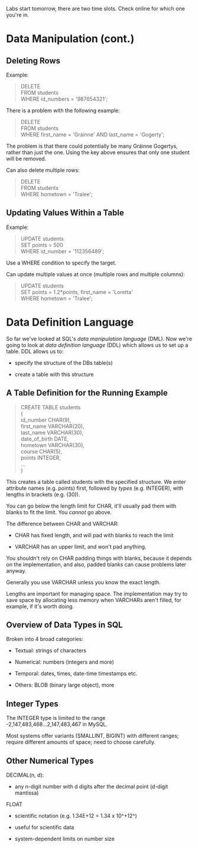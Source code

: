 Labs start tomorrow, there are two time slots. Check online for which
one you're in.

Data Manipulation (cont.)
=========================

Deleting Rows
-------------

Example:

> DELETE\
> FROM students\
> WHERE id\_numbers = '987654321';

There is a problem with the following example:

> DELETE\
> FROM students\
> WHERE first\_name = 'Gráinne' AND last\_name = 'Gogerty';

The problem is that there could potentially be many Gráinne Gogertys,
rather than just the one. Using the key above ensures that only one
student will be removed.

Can also delete multiple rows:

> DELETE\
> FROM students\
> WHERE hometown = 'Tralee';

Updating Values Within a Table
------------------------------

Example:

> UPDATE students\
> SET points = 500\
> WHERE id\_number = '112356489';

Use a WHERE condition to specify the target.

Can update multiple values at once (multiple rows and multiple columns):

> UPDATE students\
> SET points = 1.2\*points, first\_name = 'Loretta'\
> WHERE hometown = 'Tralee';

Data Definition Language
========================

So far we've looked at SQL's *data manipulation language* (DML). Now
we're going to look at *data definition language* (DDL) which allows us
to set up a table. DDL allows us to:

-   specify the structure of the DBs table(s)

-   create a table with this structure

A Table Definition for the Running Example
------------------------------------------

> CREATE TABLE students\
> (\
> id\_number CHAR(9),\
> first\_name VARCHAR(20),\
> last\_name VARCHAR(30),\
> date\_of\_birth DATE,\
> hometown VARCHAR(30),\
> course CHAR(5),\
> points INTEGER,\
> …\
> )

This creates a table called students with the specified structure. We
enter attribute names (e.g. points) first, followed by *types* (e.g.
INTEGER), with lengths in brackets (e.g. (30)).

You can go below the length limit for CHAR, it'll usually pad them with
blanks to fit the limit. You *cannot* go above.

The difference between CHAR and VARCHAR:

-   CHAR has fixed length, and will pad with blanks to reach the limit

-   VARCHAR has an upper limit, and won't pad anything.

You shouldn't rely on CHAR padding things with blanks, because it
depends on the implementation, and also, padded blanks can cause
problems later anyway.

Generally you use VARCHAR unless you know the exact length.

Lengths are important for managing space. The implementation may try to
save space by allocating less memory when VARCHARs aren't filled, for
example, if it's worth doing.

Overview of Data Types in SQL
-----------------------------

Broken into 4 broad categories:

-   Textual: strings of characters

-   Numerical: numbers (integers and more)

-   Temporal: dates, times, date-time timestamps etc.

-   Others: BLOB (binary large object), more

Integer Types
-------------

The INTEGER type is limited to the range\
-2,147,483,468…2,147,483,467 in MySQL.

Most systems offer variants (SMALLINT, BIGINT) with different ranges;
require different amounts of space; need to choose carefully.

Other Numerical Types
---------------------

DECIMAL(n, d):

-   any n-digit number with d digits after the decimal point (d-digit
    mantissa)

FLOAT

-   scientific notation (e.g. 1.34E+12 = 1.34 x 10^+12^)

-   useful for scientific data

-   system-dependent limits on number size


